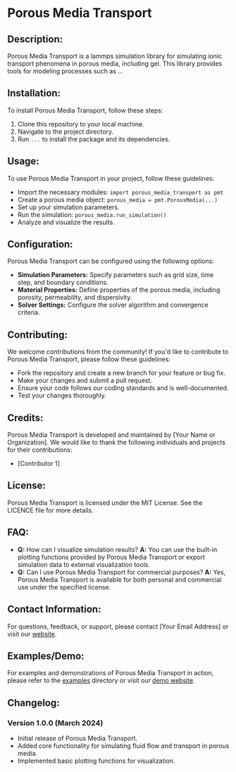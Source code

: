# Porous Media Transport

## Description:
Porous Media Transport is a lammps simulation library for simulating ionic transport phenomena in porous media, including gel. This library provides tools for modeling processes such as ...

## Installation:
To install Porous Media Transport, follow these steps:
1. Clone this repository to your local machine.
2. Navigate to the project directory.
3. Run `...` to install the package and its dependencies.

## Usage:
To use Porous Media Transport in your project, follow these guidelines:
- Import the necessary modules: `import porous_media_transport as pmt`
- Create a porous media object: `porous_media = pmt.PorousMedia(...)`
- Set up your simulation parameters.
- Run the simulation: `porous_media.run_simulation()`
- Analyze and visualize the results.

## Configuration:
Porous Media Transport can be configured using the following options:
- **Simulation Parameters:** Specify parameters such as grid size, time step, and boundary conditions.
- **Material Properties:** Define properties of the porous media, including porosity, permeability, and dispersivity.
- **Solver Settings:** Configure the solver algorithm and convergence criteria.

## Contributing:
We welcome contributions from the community! If you'd like to contribute to Porous Media Transport, please follow these guidelines:
- Fork the repository and create a new branch for your feature or bug fix.
- Make your changes and submit a pull request.
- Ensure your code follows our coding standards and is well-documented.
- Test your changes thoroughly.

## Credits:
Porous Media Transport is developed and maintained by [Your Name or Organization]. We would like to thank the following individuals and projects for their contributions:
- [Contributor 1]


## License:
Porous Media Transport is licensed under the MIT License. See the LICENCE file for more details.

## FAQ:
- **Q:** How can I visualize simulation results?
  **A:** You can use the built-in plotting functions provided by Porous Media Transport or export simulation data to external visualization tools.
- **Q:** Can I use Porous Media Transport for commercial purposes?
  **A:** Yes, Porous Media Transport is available for both personal and commercial use under the specified license.

## Contact Information:
For questions, feedback, or support, please contact [Your Email Address] or visit our [website](https://example.com).

## Examples/Demo:
For examples and demonstrations of Porous Media Transport in action, please refer to the [examples](examples) directory or visit our [demo website](https://example.com/demo).

## Changelog:
### Version 1.0.0 (March 2024)
- Initial release of Porous Media Transport.
- Added core functionality for simulating fluid flow and transport in porous media.
- Implemented basic plotting functions for visualization.
